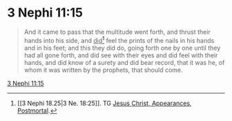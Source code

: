 # 3 Nephi 11:15

> And it came to pass that the multitude went forth, and thrust their hands into his side, and <u>did</u>[^a] feel the prints of the nails in his hands and in his feet; and this they did do, going forth one by one until they had all gone forth, and did see with their eyes and did feel with their hands, and did know of a surety and did bear record, that it was he, of whom it was written by the prophets, that should come.

[3 Nephi 11:15](https://www.churchofjesuschrist.org/study/scriptures/bofm/3-ne/11?lang=eng&id=p15#p15)


[^a]: [[3 Nephi 18.25|3 Ne. 18:25]]. TG [Jesus Christ, Appearances, Postmortal](https://www.churchofjesuschrist.org/study/scriptures/tg/jesus-christ-appearances-postmortal?lang=eng).
